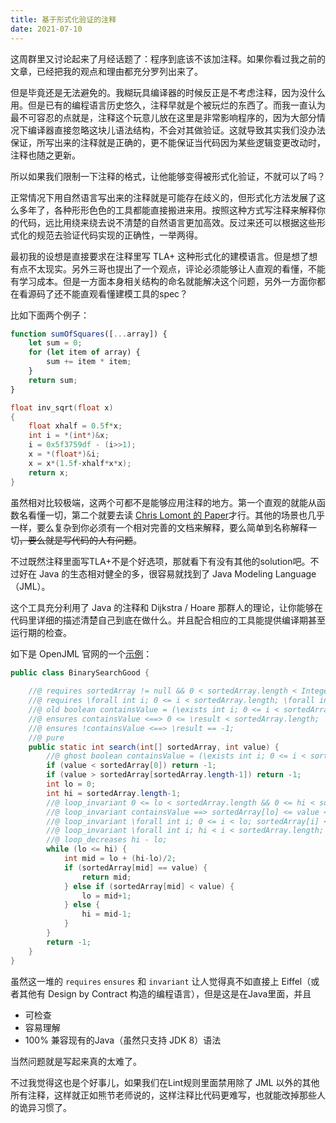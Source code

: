 ```yaml
---
title: 基于形式化验证的注释
date: 2021-07-10
---
```


这周群里又讨论起来了月经话题了：程序到底该不该加注释。如果你看过我之前的文章，已经把我的观点和理由都充分罗列出来了。

但是毕竟还是无法避免的。我糊玩具编译器的时候反正是不考虑注释，因为没什么用。但是已有的编程语言历史悠久，注释早就是个被玩烂的东西了。而我一直认为最不可容忍的点就是，注释这个玩意儿放在这里是非常影响程序的，因为大部分情况下编译器直接忽略这块儿语法结构，不会对其做验证。这就导致其实我们没办法保证，所写出来的注释就是正确的，更不能保证当代码因为某些逻辑变更改动时，注释也随之更新。

所以如果我们限制一下注释的格式，让他能够变得被形式化验证，不就可以了吗？

正常情况下用自然语言写出来的注释就是可能存在歧义的，但形式化方法发展了这么多年了，各种形形色色的工具都能直接搬进来用。按照这种方式写注释来解释你的代码，远比用绕来绕去说不清楚的自然语言更加高效。反过来还可以根据这些形式化的规范去验证代码实现的正确性，一举两得。

最初我的设想是直接要求在注释里写 TLA+ 这种形式化的建模语言。但是想了想有点不太现实。另外三哥也提出了一个观点，评论必须能够让人直观的看懂，不能有学习成本。但是一方面本身相关结构的命名就能解决这个问题，另外一方面你都在看源码了还不能直观看懂建模工具的spec？

比如下面两个例子：

```js
function sumOfSquares([...array]) {
    let sum = 0;
    for (let item of array) {
        sum += item * item;
    }
    return sum;
}
```

```cpp
float inv_sqrt(float x)
{
    float xhalf = 0.5f*x;
    int i = *(int*)&x;
    i = 0x5f3759df - (i>>1);
    x = *(float*)&i;
    x = x*(1.5f-xhalf*x*x);
    return x;
}
```

虽然相对比较极端，这两个可都不是能够应用注释的地方。第一个直观的就能从函数名看懂一切，第二个就要去读 [Chris Lomont 的 Paper](http://lomont.org/papers/2003/InvSqrt.pdf)才行。其他的场景也几乎一样，要么复杂到你必须有一个相对完善的文档来解释，要么简单到名称解释一切<del>，要么就是写代码的人有问题</del>。

不过既然注释里面写TLA+不是个好选项，那就看下有没有其他的solution吧。不过好在 Java 的生态相对健全的多，很容易就找到了 Java Modeling Language（JML）。

这个工具充分利用了 Java 的注释和 Dijkstra / Hoare 那群人的理论，让你能够在代码里详细的描述清楚自己到底在做什么。并且配合相应的工具能提供编译期甚至运行期的检查。

如下是 OpenJML 官网的一个[示例](http://www.openjml.org/examples/)：

```java
public class BinarySearchGood {
    
    //@ requires sortedArray != null && 0 < sortedArray.length < Integer.MAX_VALUE;
    //@ requires \forall int i; 0 <= i < sortedArray.length; \forall int j; i < j < sortedArray.length; sortedArray[i] <= sortedArray[j];
    //@ old boolean containsValue = (\exists int i; 0 <= i < sortedArray.length; sortedArray[i] == value);
    //@ ensures containsValue <==> 0 <= \result < sortedArray.length;
    //@ ensures !containsValue <==> \result == -1;
    //@ pure
    public static int search(int[] sortedArray, int value) {
        //@ ghost boolean containsValue = (\exists int i; 0 <= i < sortedArray.length; sortedArray[i] == value);
        if (value < sortedArray[0]) return -1;
        if (value > sortedArray[sortedArray.length-1]) return -1;
        int lo = 0;
        int hi = sortedArray.length-1;
        //@ loop_invariant 0 <= lo < sortedArray.length && 0 <= hi < sortedArray.length;
        //@ loop_invariant containsValue ==> sortedArray[lo] <= value <= sortedArray[hi];
        //@ loop_invariant \forall int i; 0 <= i < lo; sortedArray[i] < value;
        //@ loop_invariant \forall int i; hi < i < sortedArray.length; value < sortedArray[i];
        //@ loop_decreases hi - lo;
        while (lo <= hi) {
            int mid = lo + (hi-lo)/2;
            if (sortedArray[mid] == value) {
                return mid;
            } else if (sortedArray[mid] < value) {
                lo = mid+1;
            } else {
                hi = mid-1;
            }
        }
        return -1;
    }
}
```

虽然这一堆的 `requires` `ensures` 和 `invariant` 让人觉得真不如直接上 Eiffel（或者其他有 Design by Contract 构造的编程语言），但是这是在Java里面，并且

- 可检查
- 容易理解
- 100% 兼容现有的Java（虽然只支持 JDK 8）语法

当然问题就是写起来真的太难了。

不过我觉得这也是个好事儿，如果我们在Lint规则里面禁用除了 JML 以外的其他所有注释，这样就正如熊节老师说的，这样注释比代码更难写，也就能改掉那些人的诡异习惯了。
